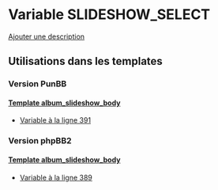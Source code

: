# Variable SLIDESHOW_SELECT
[Ajouter une description](https://fa-tvars.appspot.com/var/SLIDESHOW_SELECT)

## Utilisations dans les templates

### Version PunBB

#### [Template album_slideshow_body](punbb/album_slideshow_body.md)
* [Variable &agrave; la ligne 391](../punbb/album_slideshow_body.tpl#L391)

### Version phpBB2

#### [Template album_slideshow_body](subsilver/album_slideshow_body.md)
* [Variable &agrave; la ligne 389](../subsilver/album_slideshow_body.tpl#L389)